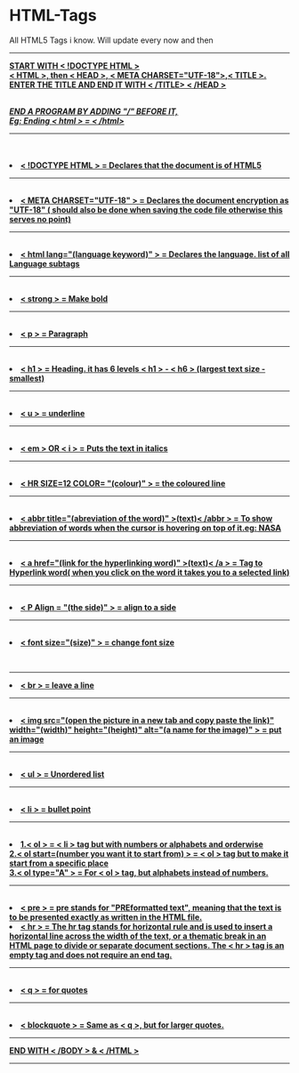 # HTML-Tags
All HTML5 Tags i know. Will update every now and then

<meta charset="UTF-18">
<html lang="en">
<html>
<head><title>Coding Tags</title></head>

<u><strong><p align="center">
<body>
<HR SIZE=12 COLOR= "GREEN">
<strong><u>
START WITH < !DOCTYPE HTML ><BR>
< HTML >, then < HEAD >, < META CHARSET="UTF-18">,< TITLE >. ENTER THE TITLE AND END IT WITH < /TITLE> < /HEAD >
<br><br></u><em>

END A PROGRAM BY ADDING "/" BEFORE IT, 
<br>
Eg: Ending < html > = < /html>

</strong>
</em>
<hr>
<br><br>
<li>< !DOCTYPE HTML > = Declares that the document is of HTML5

<hr>
<br>
<li>< META CHARSET="UTF-18" > = Declares the document encryption as "UTF-18" ( should also be done when saving the code file otherwise this serves no point)

<hr>
<br>
<li>< html lang="(language keyword)" > = Declares the language. <a href="https://www.iana.org/assignments/language-subtag-registry/language-subtag-registry
">list of all Language subtags</a>

<hr>
<br>
<li>< strong > = Make bold


<hr>
<br>
<li>< p > = Paragraph

<hr>
<br>
<li>< h1 > = Heading. it has 6 levels < h1 > - < h6 > (largest text size - smallest)

<hr>
<br>
<li>< u > = underline

<hr>
<br>
<li>< em > OR < i > = Puts the text in italics

<hr>
<br>
<li>< HR SIZE=12 COLOR= "(colour)" > = the coloured line

<hr>
<br>
<li>< abbr title="(abreviation of the word)" >(text)< /abbr > = To show abbreviation of words when the cursor is hovering on top of it.eg: <abbr title="National Aeronautics and Space Administration">NASA</abbr>

<hr>
<br>
<li>< a href="(link for the hyperlinking word)" >(text)< /a > = Tag to Hyperlink word( when you click on the word it takes you to a selected link)

<hr>
<br>
<li>< P Align = "(the side)" > = align to a side

<hr>
<br>
<li>< font size="(size)" > = change font size


<br><hr>
<li>< br > = leave a line

<hr>
<br>
<li>< img src="(open the picture in a new tab and copy paste the link)" width="(width)" height="(height)" alt="(a name for the image)" > = put an image

<hr>
<br>
<li>< ul > = Unordered list

<hr>
<br>
<li>< li > = bullet point

<hr>
<br>
<li>1.< ol > = < li > tag but with numbers or alphabets and orderwise

<br>
2.< ol start=(number you want it to start from) > = < ol > tag but to make it start from a specific place
<br>
3.< ol type="A" > = For < ol > tag, but alphabets instead of numbers.

<hr>
<br>
<li>< pre > = pre stands for "PREformatted text", meaning that the text is to be presented exactly as written in the HTML file.

<br>
<li>< hr > = The hr tag stands for horizontal rule and is used to insert a horizontal line across the width of the text, or a thematic break in an HTML page to divide or separate document sections. The < hr > tag is an empty tag and does not require an end tag.

<hr>
<br>
<li>< q > = for quotes

<hr>
<br>
<li>< blockquote > = Same as < q >, but for larger quotes.
<hr>
<strong><u>END WITH < /BODY > & < /HTML ></u></strong>
<HR SIZE=12 COLOR= "GREEN">
